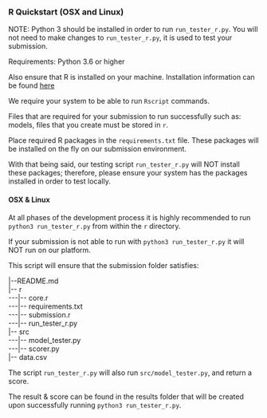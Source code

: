 ### R Quickstart (OSX and Linux)

NOTE: Python 3 should be installed in order to run `run_tester_r.py`. You will not need to make changes to `run_tester_r.py`, it is used to test your submission.

Requirements: Python 3.6 or higher

Also ensure that R is installed on your machine. Installation information can be found [here](https://www.andrewheiss.com/blog/2012/04/17/install-r-rstudio-r-commander-windows-osx/)

We require your system to be able to run `Rscript` commands.

Files that are required for your submission to run successfully such as: models, files that you create must be stored in `r`. 

Place required R packages in the `requirements.txt` file. These packages will be installed on the fly on our submission environment. 

With that being said, our testing script `run_tester_r.py` will NOT install these packages; therefore, please ensure your system has the packages installed in order to test locally. 

#### OSX & Linux

At all phases of the development process it is highly recommended to run `python3 run_tester_r.py` from within the `r` directory.

If your submission is not able to run with `python3 run_tester_r.py` it will NOT run on our platform.

This script will ensure that the submission folder satisfies:

|--README.md<br />
|-- r<br />
---|-- core.r<br />
---|-- requirements.txt<br />
---|-- submission.r<br />
---|-- run_tester_r.py<br />
|-- src<br />
---|-- model_tester.py<br />
---|-- scorer.py<br />
|-- data.csv<br />

The script `run_tester_r.py` will also run `src/model_tester.py`, and return a score. 

The result & score can be found in the results folder that will be created upon successfully running `python3 run_tester_r.py`.